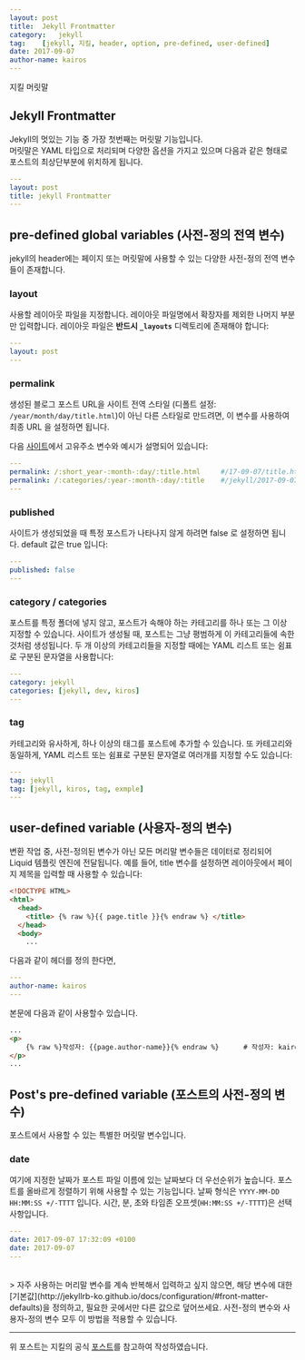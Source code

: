 ```yaml
---
layout: post
title:  Jekyll Frontmatter
category:   jekyll
tag:    [jekyll, 지킬, header, option, pre-defined, user-defined]
date: 2017-09-07
author-name: kairos
---
```

지킬 머릿말

## Jekyll Frontmatter
Jekyll의 멋있는 기능 중 가장 첫번째는 머릿말 기능입니다.  
머릿말은 YAML 타입으로 처리되며 다양한 옵션을 가지고 있으며 다음과 같은 형태로  
포스트의 최상단부분에 위치하게 됩니다.  

```yaml
---
layout: post
title: jekyll Frontmatter
---
```
  
## pre-defined global variables (사전-정의 전역 변수)
jekyll의 header에는 페이지 또는 머릿말에 사용할 수 있는 다양한
사전-정의 전역 변수들이 존재합니다.

### layout
사용할 레이아웃 파일을 지정합니다. 
레이아웃 파일명에서 확장자를 제외한 나머지 부분만 입력합니다. 
레이아웃 파일은 **반드시 `_layouts`** 디렉토리에 존재해야 합니다:  

```yaml
---
layout: post
---
```

### permalink
생성된 블로그 포스트 URL을 사이트 전역 스타일 
(디폴트 설정: `/year/month/day/title.html`)이 아닌 다른 스타일로 만드려면, 
이 변수를 사용하여 최종 URL 을 설정하면 됩니다. 

다음 [사이트](http://jekyllrb-ko.github.io/docs/permalinks/)에서 고유주소 변수와 예시가 설명되어 있습니다:

```yaml
---
permalink: /:short_year-:month-:day/:title.html     #/17-09-07/title.html
permalink: /:categories/:year-:month-:day/:title    #/jekyll/2017-09-07/title
---
```

### published
사이트가 생성되었을 때 특정 포스트가 나타나지 않게 하려면 false 로 설정하면 됩니다.
default 값은 true 입니다:
 
```yaml
---
published: false
---
```

### category / categories
포스트를 특정 폴더에 넣지 않고, 포스트가 속해야 하는 카테고리를 하나 또는 그 이상 지정할 수 있습니다. 
사이트가 생성될 때, 포스트는 그냥 평범하게 이 카테고리들에 속한 것처럼 생성됩니다. 
두 개 이상의 카테고리들을 지정할 때에는 YAML 리스트 또는 쉼표로 구분된 문자열을 사용합니다:

```yaml
---
category: jekyll
categories: [jekyll, dev, kiros]
---
``` 

### tag
카테고리와 유사하게, 하나 이상의 태그를 포스트에 추가할 수 있습니다. 
또 카테고리와 동일하게, YAML 리스트 또는 쉼표로 구분된 문자열로 여러개를 지정할 수도 있습니다:

```yaml
---
tag: jekyll
tag: [jekyll, kiros, tag, exmple]
---
```

## user-defined variable (사용자-정의 변수)
변환 작업 중, 사전-정의된 변수가 아닌 모든 머리말 변수들은 데이터로 정리되어 Liquid 템플릿 엔진에 전달됩니다. 
예를 들어, title 변수를 설정하면 레이아웃에서 페이지 제목을 입력할 때 사용할 수 있습니다:

```html
<!DOCTYPE HTML>
<html>
  <head>
    <title> {% raw %}{{ page.title }}{% endraw %} </title>
  </head>
  <body>
    ...
```

다음과 같이 헤더를 정의 한다면,
```yaml
---
author-name: kairos
---
```
본문에 다음과 같이 사용할수 있습니다.
```html
...
<p> 
    {% raw %}작성자: {{page.author-name}}{% endraw %}      # 작성자: kairos
</p>
...
```

## Post's pre-defined variable (포스트의 사전-정의 변수)
포스트에서 사용할 수 있는 특별한 머릿말 변수입니다.

### date
여기에 지정한 날짜가 포스트 파일 이름에 있는 날짜보다 더 우선순위가 높습니다. 
포스트를 올바르게 정렬하기 위해 사용할 수 있는 기능입니다. 
날짜 형식은 `YYYY-MM-DD HH:MM:SS +/-TTTT` 입니다.
시간, 분, 초와 타임존 오프셋(`HH:MM:SS +/-TTTT`)은 선택사항입니다.

```yaml
---
date: 2017-09-07 17:32:09 +0100
date: 2017-09-07
---
```

<br>
> 자주 사용하는 머리말 변수를 계속 반복해서 입력하고 싶지 않으면, 해당 변수에 대한 
[기본값](http://jekyllrb-ko.github.io/docs/configuration/#front-matter-defaults)을 정의하고, 
필요한 곳에서만 다른 값으로 덮어쓰세요. 사전-정의 변수와 사용자-정의 변수 
모두 이 방법을 적용할 수 있습니다. 

---
위 포스트는 지킬의 공식 
[포스트](http://jekyllrb-ko.github.io/docs/frontmatter/)를 참고하여 작성하였습니다.
